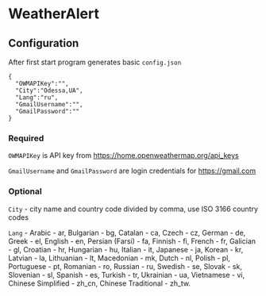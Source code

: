 # WeatherAlert

## Configuration
After first start program generates basic `config.json`
```
{
  "OWMAPIKey":"",
  "City":"Odessa,UA",
  "Lang":"ru",
  "GmailUsername":"",
  "GmailPassword":""
}
```
### Required
`OWMAPIKey` is API key from https://home.openweathermap.org/api_keys

`GmailUsername` and `GmailPassword` are login credentials for https://gmail.com
### Optional
`City` - city name and country code divided by comma, use ISO 3166 country codes

`Lang` - Arabic - ar, Bulgarian - bg, Catalan - ca, Czech - cz, German - de, Greek - el, English - en, Persian (Farsi) - fa, Finnish - fi, French - fr, Galician - gl, Croatian - hr, Hungarian - hu, Italian - it, Japanese - ja, Korean - kr, Latvian - la, Lithuanian - lt, Macedonian - mk, Dutch - nl, Polish - pl, Portuguese - pt, Romanian - ro, Russian - ru, Swedish - se, Slovak - sk, Slovenian - sl, Spanish - es, Turkish - tr, Ukrainian - ua, Vietnamese - vi, Chinese Simplified - zh_cn, Chinese Traditional - zh_tw.
